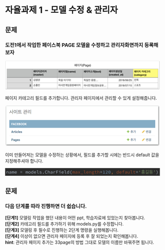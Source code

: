 # 자율과제 1 - 모델 수정 & 관리자

## 문제

### 도전1에서 작업한 페이스북 PAGE 모델을 수정하고 관리자화면까지 등록해보자

![](../../.gitbook/assets/image-255.png)

페이지 카테고리 필드를 추가합니다. 관리자 페이지에서 관리할 수 있게 설정해줍니다.

![](../../.gitbook/assets/image-211.png)

이미 만들어져는 모델을 수정하는 상황에서, 필드를 추가할 시에는 반드시 default 값을 지정해주셔야 합니다.

![&#xC608;&#xC81C;](../../.gitbook/assets/image-157.png)

## 문제

### 다음 단계를 따라 진행하면 더 쉽습니다.

**\[단계1\]** 모델링 작업을 했던 내용이 어떤 ppt, 학습자료에 있었는지 찾아봅니다.  
**\[단계2\]** 카테고리 필드를 추가하기 위해 models.py를 수정합니다.  
**\[단계3\]** 모델링 후 필수로 진행하는 2단계 명령을 실행해봅니다.  
**\[단계4\]** 이상이 없으면 관리자 페이지에 등록 후 잘 되었는지 확인해봅니다.  
**hint**: 관리자 페이지 추가는 33page의 방법 그대로 모델의 이름만 바꿔주면 됩니다.


